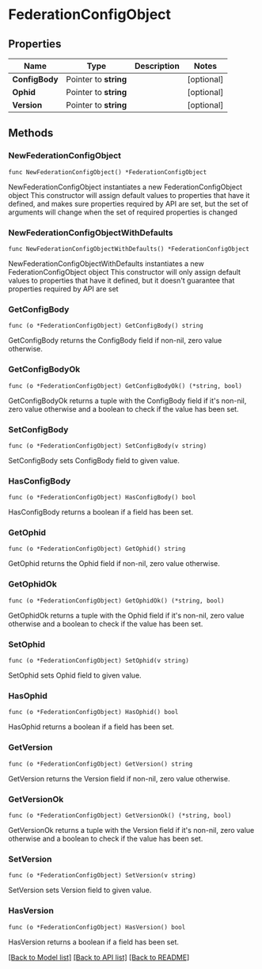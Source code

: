 # FederationConfigObject

## Properties

Name | Type | Description | Notes
------------ | ------------- | ------------- | -------------
**ConfigBody** | Pointer to **string** |  | [optional] 
**Ophid** | Pointer to **string** |  | [optional] 
**Version** | Pointer to **string** |  | [optional] 

## Methods

### NewFederationConfigObject

`func NewFederationConfigObject() *FederationConfigObject`

NewFederationConfigObject instantiates a new FederationConfigObject object
This constructor will assign default values to properties that have it defined,
and makes sure properties required by API are set, but the set of arguments
will change when the set of required properties is changed

### NewFederationConfigObjectWithDefaults

`func NewFederationConfigObjectWithDefaults() *FederationConfigObject`

NewFederationConfigObjectWithDefaults instantiates a new FederationConfigObject object
This constructor will only assign default values to properties that have it defined,
but it doesn't guarantee that properties required by API are set

### GetConfigBody

`func (o *FederationConfigObject) GetConfigBody() string`

GetConfigBody returns the ConfigBody field if non-nil, zero value otherwise.

### GetConfigBodyOk

`func (o *FederationConfigObject) GetConfigBodyOk() (*string, bool)`

GetConfigBodyOk returns a tuple with the ConfigBody field if it's non-nil, zero value otherwise
and a boolean to check if the value has been set.

### SetConfigBody

`func (o *FederationConfigObject) SetConfigBody(v string)`

SetConfigBody sets ConfigBody field to given value.

### HasConfigBody

`func (o *FederationConfigObject) HasConfigBody() bool`

HasConfigBody returns a boolean if a field has been set.

### GetOphid

`func (o *FederationConfigObject) GetOphid() string`

GetOphid returns the Ophid field if non-nil, zero value otherwise.

### GetOphidOk

`func (o *FederationConfigObject) GetOphidOk() (*string, bool)`

GetOphidOk returns a tuple with the Ophid field if it's non-nil, zero value otherwise
and a boolean to check if the value has been set.

### SetOphid

`func (o *FederationConfigObject) SetOphid(v string)`

SetOphid sets Ophid field to given value.

### HasOphid

`func (o *FederationConfigObject) HasOphid() bool`

HasOphid returns a boolean if a field has been set.

### GetVersion

`func (o *FederationConfigObject) GetVersion() string`

GetVersion returns the Version field if non-nil, zero value otherwise.

### GetVersionOk

`func (o *FederationConfigObject) GetVersionOk() (*string, bool)`

GetVersionOk returns a tuple with the Version field if it's non-nil, zero value otherwise
and a boolean to check if the value has been set.

### SetVersion

`func (o *FederationConfigObject) SetVersion(v string)`

SetVersion sets Version field to given value.

### HasVersion

`func (o *FederationConfigObject) HasVersion() bool`

HasVersion returns a boolean if a field has been set.


[[Back to Model list]](../README.md#documentation-for-models) [[Back to API list]](../README.md#documentation-for-api-endpoints) [[Back to README]](../README.md)


